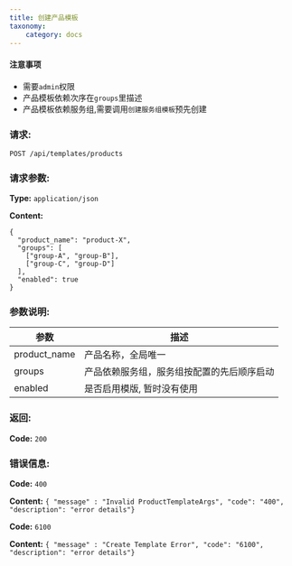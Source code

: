 ```yaml
---
title: 创建产品模板
taxonomy:
    category: docs
---
```


#### 注意事项

- 需要`admin`权限
- 产品模板依赖次序在`groups`里描述
- 产品模板依赖服务组,需要调用`创建服务组模板`预先创建

### 请求:

	POST /api/templates/products

### 请求参数:

**Type:** `application/json`

**Content:**

```
{
  "product_name": "product-X",
  "groups": [
    ["group-A", "group-B"],
	["group-C", "group-D"]
  ],
  "enabled": true
}

```	
### 参数说明:

| 参数 | 描述 |
|-----|------|
| product_name | 产品名称，全局唯一 |
| groups | 产品依赖服务组，服务组按配置的先后顺序启动 |
| enabled | 是否启用模版, 暂时没有使用 |

### 返回:

**Code:** `200`

### 错误信息:

**Code:** `400`

**Content:** `{ "message" : "Invalid ProductTemplateArgs", "code": "400", "description": "error details"}`

**Code:** `6100`

**Content:** `{ "message" : "Create Template Error", "code": "6100", "description": "error details"}`

